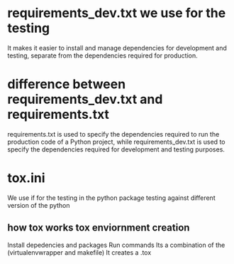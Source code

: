 # requirements_dev.txt we use for the testing 
It makes it easier to install and manage dependencies for development and testing, separate from the dependencies required for production.
# difference between requirements_dev.txt and requirements.txt 
requirements.txt is used to specify the dependencies required to run the production code of a Python project, while requirements_dev.txt is used to specify the dependencies required for development and testing purposes.

# tox.ini
We use if for the testing in the python package testing against different version of the python

## how tox works tox enviornment creation
  Install depedencies and packages
  Run commands
  Its a combination of the (virtualenvwrapper and makefile)
  It creates a .tox
